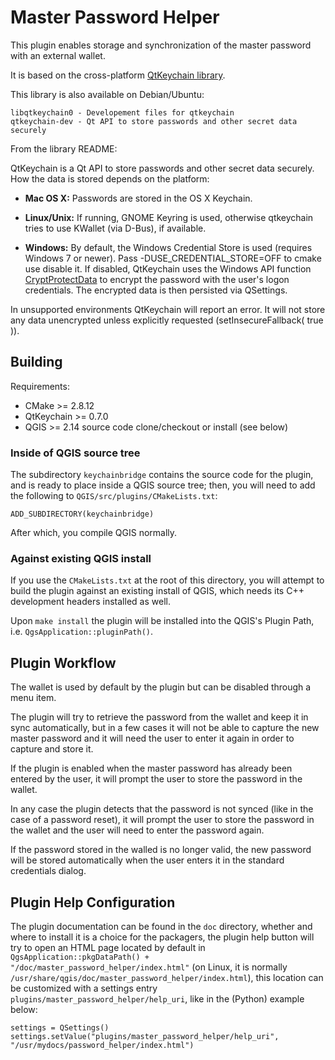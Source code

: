 # Master Password Helper

This plugin enables storage and synchronization of the master password with
an external wallet.

It is based on the cross-platform [QtKeychain library](https://github.com/frankosterfeld/qtkeychain).

This library is also available on Debian/Ubuntu:
```
libqtkeychain0 - Developement files for qtkeychain
qtkeychain-dev - Qt API to store passwords and other secret data securely
```

From the library README:

QtKeychain is a Qt API to store passwords and other secret data securely. How the data is stored depends on the platform:

 * **Mac OS X:** Passwords are stored in the OS X Keychain.

 * **Linux/Unix:** If running, GNOME Keyring is used, otherwise qtkeychain tries to use KWallet (via D-Bus), if available.

 * **Windows:** By default, the Windows Credential Store is used (requires Windows 7 or newer).
Pass -DUSE_CREDENTIAL_STORE=OFF to cmake use disable it. If disabled, QtKeychain uses the Windows API function
[CryptProtectData](http://msdn.microsoft.com/en-us/library/windows/desktop/aa380261%28v=vs.85%29.aspx "CryptProtectData function")
to encrypt the password with the user's logon credentials. The encrypted data is then persisted via QSettings.

In unsupported environments QtKeychain will report an error. It will not store any data unencrypted unless explicitly requested (setInsecureFallback( true )).

## Building

Requirements:

* CMake >= 2.8.12
* QtKeychain >= 0.7.0
* QGIS >= 2.14 source code clone/checkout or install (see below)

### Inside of QGIS source tree

The subdirectory ``keychainbridge`` contains the source code for the plugin, and is ready to place inside a QGIS source tree; then, you will need to add the following to ``QGIS/src/plugins/CMakeLists.txt``:

```
ADD_SUBDIRECTORY(keychainbridge)
```

After which, you compile QGIS normally.

### Against existing QGIS install

If you use the ``CMakeLists.txt`` at the root of this directory, you will attempt to build the plugin against an existing install of QGIS, which needs its C++ development headers installed as well.

Upon ``make install`` the plugin will be installed into the QGIS's Plugin Path, i.e. ``QgsApplication::pluginPath()``.

## Plugin Workflow

The wallet is used by default by the plugin but can be disabled through a menu
item.

The plugin will try to retrieve the password from the wallet and keep it in
sync automatically, but in a few cases it will not be able to capture the new
master password and it will need the user to enter it again in order to
capture and store it.

If the plugin is enabled when the master password has already been entered by
the user, it will prompt the user to store the password in the wallet.

In any case the plugin detects that the password is not synced (like in the case of
a password reset), it will prompt the user to store the password in the wallet
and the user will need to enter the password again.

If the password stored in the walled is no longer valid, the new password will
be stored automatically when the user enters it in the standard credentials
dialog.


## Plugin Help Configuration

The plugin documentation can be found in the `doc` directory, whether and where
to install it is a choice for the packagers, the plugin help button will try to
open an HTML page located by default in `QgsApplication::pkgDataPath() + "/doc/master_password_helper/index.html"`
(on Linux, it is normally `/usr/share/qgis/doc/master_password_helper/index.html`),
this location can be customized with a settings entry `plugins/master_password_helper/help_uri`,
like in the (Python) example below:

```
settings = QSettings()
settings.setValue("plugins/master_password_helper/help_uri", "/usr/mydocs/password_helper/index.html")
```




